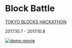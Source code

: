 # Block Battle

[TOKYO BLOCKS HACKATHON](https://devpost.com/software/nervousghost_tbh2017)


2017.10.7 - 2017.10.8



[![demo movie](https://img.youtube.com/vi/PX1LjTewAos/0.jpg)](https://www.youtube.com/watch?v=PX1LjTewAos)
